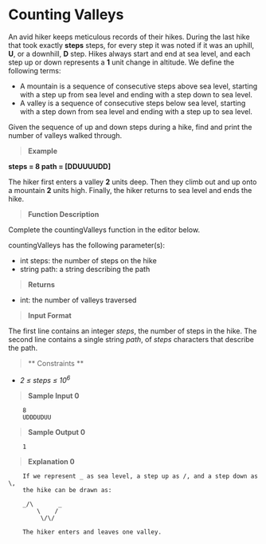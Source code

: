 # Counting Valleys

An avid hiker keeps meticulous records of their hikes. 
During the last hike that took exactly **steps** steps, for every 
step it was noted if it was an uphill, **U**, or a downhill, **D** 
step. Hikes always start and end at sea level, and each 
step up or down represents a **1** unit change in altitude. 
We define the following terms:

- A mountain is a sequence of consecutive steps above sea level, 
    starting with a step up from sea level and 
    ending with a step down to sea level.
- A valley is a sequence of consecutive steps below sea level, 
starting with a step down from sea level and ending with a 
step up to sea level.

Given the sequence of up and down steps during a hike, 
find and print the number of valleys walked through.

>**Example**

**steps = 8 path = [DDUUUUDD]**

The hiker first enters a valley **2** units deep. 
Then they climb out and up onto a mountain **2** 
units high. Finally, the hiker returns to sea level and ends the hike.

>**Function Description**

Complete the countingValleys function in the editor below.

countingValleys has the following parameter(s):

- int steps: the number of steps on the hike
- string path: a string describing the path

>**Returns**

- int: the number of valleys traversed

>**Input Format**

The first line contains an integer *steps*, 
the number of steps in the hike.
The second line contains a single string *path*, 
of *steps* characters that describe the path.

> ** Constraints **

- *2 &le; steps &le; 10<sup>6</sup>*

> **Sample Input 0**
```
    8
    UDDDUDUU
```

> **Sample Output 0**
```
    1
```

> **Explanation 0**

```
    If we represent _ as sea level, a step up as /, and a step down as \, 
    the hike can be drawn as:
    
    _/\       _
        \    /
         \/\/
    
    The hiker enters and leaves one valley.
```

